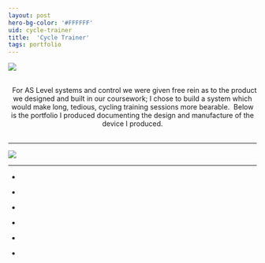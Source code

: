 ```yaml
---
layout: post
hero-bg-color: '#FFFFFF'
uid: cycle-trainer
title:  'Cycle Trainer'
tags: portfolio
---
```


<a href="{{ site.url }}/images/portfolio/cycle-trainer/IMG_4663.JPG">
<img src = "{{ site.url }}/images/portfolio/cycle-trainer/IMG_4663.JPG">
</a>


<div class="sqs-html-content">
 <p class="" style="text-align:center;white-space:pre-wrap;">
  For AS Level systems and control we were given free rein as to the product we designed and built in our coursework; I chose to build a system which would make long, tedious, cycling training sessions more bearable.  Below is the portfolio I produced documenting the design and manufacture of the device I produced.
 </p>
</div>


<hr>

<a href="{{ site.url }}/images/portfolio/cycle-trainer/Cycle+Trainer.PNG">
<img src = "{{ site.url }}/images/portfolio/cycle-trainer/Cycle+Trainer.PNG">
</a>


<hr>

<ul class="projects clearfix">
  <li>
    <div class="project" style='background-image: url(/images/portfolio/cycle-trainer/IMG_4687.JPG)'>
      <a class="cover" href="{{ site.url }}/images/portfolio/cycle-trainer/IMG_4687.JPG"></a>
    </div>
  </li>
  <li>
    <div class="project" style='background-image: url(/images/portfolio/cycle-trainer/IMG_4679.JPG)'>
      <a class="cover" href="{{ site.url }}/images/portfolio/cycle-trainer/IMG_4679.JPG"></a>
    </div>
  </li>
  <li>
    <div class="project" style='background-image: url(/images/portfolio/cycle-trainer/IMG_4691.JPG)'>
      <a class="cover" href="{{ site.url }}/images/portfolio/cycle-trainer/IMG_4691.JPG"></a>
    </div>
  </li>
  <li>
    <div class="project" style='background-image: url(/images/portfolio/cycle-trainer/IMG_4663.JPG)'>
      <a class="cover" href="{{ site.url }}/images/portfolio/cycle-trainer/IMG_4663.JPG"></a>
    </div>
  </li>
  <li>
    <div class="project" style='background-image: url(/images/portfolio/cycle-trainer/IMG_4680.JPG)'>
      <a class="cover" href="{{ site.url }}/images/portfolio/cycle-trainer/IMG_4680.JPG"></a>
    </div>
  </li>
  <li>
    <div class="project" style='background-image: url(/images/portfolio/cycle-trainer/IMG_4692.JPG)'>
      <a class="cover" href="{{ site.url }}/images/portfolio/cycle-trainer/IMG_4692.JPG"></a>
    </div>
  </li>
</ul>
<br>


